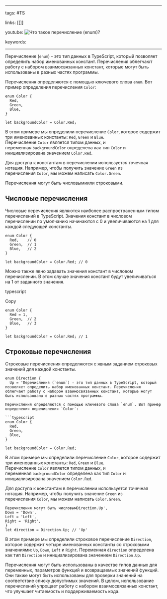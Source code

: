 ____

tags: #TS

links: [[]]

youtube: 
![Что такое перечисление (`enum`)?](https://youtu.be/VYQl2GhbCUs?t=168)

keywords:

_____

Перечисление (`enum`) - это тип данных в TypeScript, который позволяет определить набор именованных констант. Перечисления облегчают работу с набором взаимосвязанных констант, которые могут быть использованы в разных частях программы.

Перечисления определяются с помощью ключевого слова `enum`. Вот пример определения перечисления `Color`:

```
enum Color {
  Red,
  Green,
  Blue,
}

let backgroundColor = Color.Red;
```

В этом примере мы определили перечисление `Color`, которое содержит три именованных константы: `Red`, `Green` и `Blue`. Перечисление `Color` является типом данных, и переменная `backgroundColor` определена как тип `Color` и инициализирована значением `Color.Red`.

Для доступа к константам в перечислении используется точечная нотация. Например, чтобы получить значение `Green` из перечисления `Color`, мы можем написать `Color.Green`.

Перечисления могут быть числовымиили строковыми.

## Числовые перечисления

Числовые перечисления являются наиболее распространенным типом перечислений в TypeScript. Значения констант в числовом перечислении по умолчанию начинаются с 0 и увеличиваются на 1 для каждой следующей константы.

```
enum Color {
  Red,    // 0
  Green,  // 1
  Blue,   // 2
}

let backgroundColor = Color.Red; // 0
```

Можно также явно задавать значения констант в числовом перечислении. В этом случае значения констант будут увеличиваться на 1 от заданного значения.

typescript

Copy

```
enum Color {
  Red = 1,
  Green,  // 2
  Blue,   // 3
}

let backgroundColor = Color.Red; // 1
```

## Строковые перечисления

Строковые перечисления определяются с явным заданием строковых значений для каждой константы.

````
enum Direction {
  Up = 'Перечисления (`enum`) - это тип данных в TypeScript, который позволяет определить набор именованных констант. Перечисления облегчают работу с набором взаимосвязанных констант, которые могут быть использованы в разных частях программы.

Перечисления определяются с помощью ключевого слова `enum`. Вот пример определения перечисления `Color`:

```typescript
enum Color {
  Red,
  Green,
  Blue,
}

let backgroundColor = Color.Red;
````

В этом примере мы определили перечисление `Color`, которое содержит три именованных константы: `Red`, `Green` и `Blue`. Перечисление `Color` является типом данных, и переменная `backgroundColor` определена как тип `Color` и инициализирована значением `Color.Red`.

Для доступа к константам в перечислении используется точечная нотация. Например, чтобы получить значение `Green` из перечисления `Color`, мы можем написать `Color.Green`.

~~~
Перечисления могут быть числовымDirection.Up',  
Down = 'Down',  
Left = 'Left',  
Right = 'Right',  
}
let direction = Direction.Up; // 'Up'
~~~

В этом примере мы определили строковое перечисление `Direction`, которое содержит четыре именованных константы со строковыми значениями: `Up`, `Down`, `Left` и `Right`. Переменная `direction` определена как тип `Direction` и инициализирована значением `Direction.Up`.

Перечисления могут быть использованы в качестве типов данных для переменных, параметров функций и возвращаемых значений функций. Они также могут быть использованы для проверки значений на соответствие списку допустимых значений. В целом, использование перечислений упрощает работу с набором взаимосвязанных констант, что улучшает читаемость и поддерживаемость кода.
